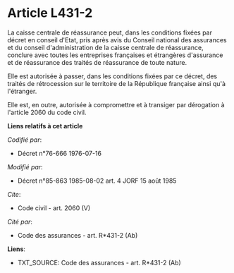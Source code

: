# Article L431-2

La caisse centrale de réassurance peut, dans les conditions fixées par décret en conseil d'Etat, pris après avis du Conseil
national des assurances et du conseil d'administration de la caisse centrale de réassurance, conclure avec toutes les
entreprises françaises et étrangères d'assurance et de réassurance des traités de réassurance de toute nature.

Elle est autorisée à passer, dans les conditions fixées par ce décret, des traités de rétrocession sur le territoire de la
République française ainsi qu'à l'étranger.

Elle est, en outre, autorisée à compromettre et à transiger par dérogation à l'article 2060 du code civil.

**Liens relatifs à cet article**

_Codifié par_:

  - Décret n°76-666 1976-07-16

_Modifié par_:

  - Décret n°85-863 1985-08-02 art. 4 JORF 15 août 1985

_Cite_:

  - Code civil - art. 2060 (V)

_Cité par_:

  - Code des assurances - art. R*431-2 (Ab)

**Liens**:

  - TXT_SOURCE: Code des assurances - art. R*431-2 (Ab)
